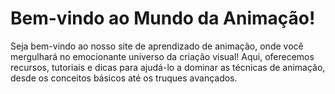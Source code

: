 # Bem-vindo ao Mundo da Animação!

Seja bem-vindo ao nosso site de aprendizado de animação, onde você mergulhará no emocionante universo da criação visual! Aqui, oferecemos recursos, tutoriais e dicas para ajudá-lo a dominar as técnicas de animação, desde os conceitos básicos até os truques avançados.

